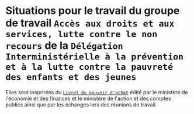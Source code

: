 # Situations  pour le travail du groupe de travail `Accès aux droits et aux services, lutte contre le non recours` de la `Délégation Interministérielle à la prévention et à la lutte contre la pauvreté des enfants et des jeunes`


Elles sont insprirées du [`Livret du pouvoir d'achat`](https://www.economie.gouv.fr/files/files/PLF2018/bro-pouvoir-achat-bat-web-10h.pdf) édité par le ministère de l'économie et des finances et le ministère de l'action et des comptes publics ainsi que par les échanges lors des réunions de travail.

